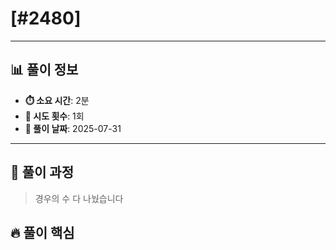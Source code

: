 # [#2480]

---

## 📊 풀이 정보

- **⏱️ 소요 시간**: 2분
- **🔄 시도 횟수**: 1회
- **📅 풀이 날짜**: 2025-07-31

---

## 💭 풀이 과정

> 경우의 수 다 나눴습니다

## 🔥 풀이 핵심

> 

